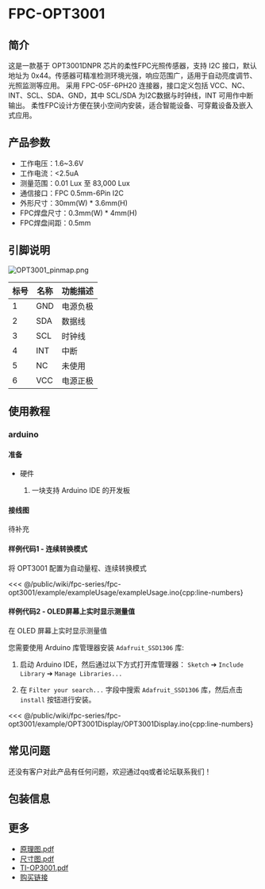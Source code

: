 # FPC-OPT3001

<ImageGallery
  :images="[
    { src: '/wiki/fpc-series/fpc-opt3001/img/FPC-OPT3001.png' },
  ]"
/>

## 简介

这是一款基于 OPT3001DNPR 芯片的柔性FPC光照传感器，支持 I2C 接口，默认地址为 0x44。传感器可精准检测环境光强，响应范围广，适用于自动亮度调节、光照监测等应用。
采用 FPC-05F-6PH20 连接器，接口定义包括 VCC、NC、INT、SCL、SDA、GND，其中 SCL/SDA 为I2C数据与时钟线，INT 可用作中断输出。
柔性FPC设计方便在狭小空间内安装，适合智能设备、可穿戴设备及嵌入式应用。

## 产品参数

- 工作电压：1.6~3.6V
- 工作电流：<2.5uA
- 测量范围：0.01 Lux 至 83,000 Lux
- 通信接口：FPC 0.5mm-6Pin I2C
- 外形尺寸：30mm(W) * 3.6mm(H)
- FPC焊盘尺寸：0.3mm(W) * 4mm(H)
- FPC焊盘间距：0.5mm

## 引脚说明

![OPT3001_pinmap.png](/wiki/fpc-series/fpc-opt3001/img/opt3001_pinmap.png)

| 标号 | 名称 | 功能描述 |
| ---- | ---- | -------- |
| 1    | GND  | 电源负极 |
| 2    | SDA  | 数据线   |
| 3    | SCL  | 时钟线   |
| 4    | INT  | 中断     |
| 5    | NC   | 未使用   |
| 6    | VCC  | 电源正极 |


## 使用教程

### arduino

#### 准备

- 硬件

    1. 一块支持 Arduino IDE 的开发板


#### 接线图

待补充

#### 样例代码1 - 连续转换模式

将 OPT3001 配置为自动量程、连续转换模式

<<< @/public/wiki/fpc-series/fpc-opt3001/example/exampleUsage/exampleUsage.ino{cpp:line-numbers}

#### 样例代码2 - OLED屏幕上实时显示测量值

在 OLED 屏幕上实时显示测量值

您需要使用 Arduino 库管理器安装 ``Adafruit_SSD1306`` 库:

1. 启动 Arduino IDE，然后通过以下方式打开库管理器： ``Sketch`` ➔ ``Include Library`` ➔ ``Manage Libraries...``

2. 在 ``Filter your search...`` 字段中搜索 ``Adafruit_SSD1306`` 库，然后点击 ``install`` 按钮进行安装。

<<< @/public/wiki/fpc-series/fpc-opt3001/example/OPT3001Display/OPT3001Display.ino{cpp:line-numbers}

## 常见问题

还没有客户对此产品有任何问题，欢迎通过qq或者论坛联系我们！

## 包装信息

## 更多

- [原理图.pdf](/wiki/fpc-series/fpc-opt3001/hardware/FPC-OPT3001-CC-Studio-SCH-Circle-V01.pdf)
- [尺寸图.pdf](/wiki/fpc-series/fpc-opt3001/dxf/FPC-OPT3001-CC-Studio-DXF.pdf)
- [TI-OP3001.pdf](/wiki/fpc-series/fpc-opt3001/docs/TI-OPT3001.pdf)
- [购买链接](https://item.taobao.com/item.htm?ft=t&id=947730889262)
